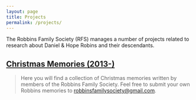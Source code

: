 ```yaml
---
layout: page
title: Projects
permalink: /projects/
---
```


The Robbins Family Society (RFS) manages a number of projects related to research about Daniel & Hope Robins and their descendants.

## [Christmas Memories (2013-)](/projects/christmas-memories/)

> Here you will find a collection of Christmas memories written by members of the Robbins Family Society. Feel free to submit your own Robbins memories to [robbinsfamilysociety@gmail.com](mailto:robbinsfamilysociety@gmail.com).
